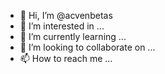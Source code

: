 - 👋 Hi, I’m @acvenbetas
- 👀 I’m interested in ...
- 🌱 I’m currently learning ...
- 💞️ I’m looking to collaborate on ...
- 📫 How to reach me ...

<!---
acvenbetas/acvenbetas is a ✨ special ✨ repository because its `README.md` (this file) appears on your GitHub profile.
You can click the Preview link to take a look at your changes.
--->
